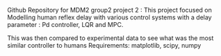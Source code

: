 Github Repository for MDM2 group2 project 2 : 
This project focused on Modelling human reflex delay with various control systems with a delay parameter : Pd controller, LQR and MPC.  


This was then compared to experimental data to see what was the most similar controller to humans
Requirements: matplotlib, scipy, numpy
